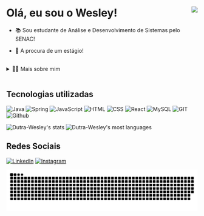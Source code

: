 <h1 align="left">Olá, eu sou o Wesley!<img align="right" height="250" src="https://media.tenor.com/MV927m9Xw1UAAAAi/ichigo-kurusaki-hollow.gif" /></h1>

- 📚 Sou estudante de Análise e Desenvolvimento de Sistemas pelo SENAC!

- 💼 A procura de um estágio!

<br>

<details>
  <summary>👨‍💻 Mais sobre mim</summary>

  - 💬 Meu nome é Wesley Dutra Naiate, tenho 22 anos, sou morador de Florianópolis. Atualmente cursando o 3º semestre de ADS e buscando uma oportunidade no mercado de tecnologia!

  - ⚡Meus passatempos favoritos são jogos e animes!
</details>

<br>

<h2 align="left">Tecnologias utilizadas</h1>

![Java](https://img.shields.io/badge/Java-ED8B00?style=for-the-badge&logo=openjdk&logoColor=white)
![Spring](https://img.shields.io/badge/Spring-6DB33F?style=for-the-badge&logo=spring&logoColor=white)
![JavaScript](https://img.shields.io/badge/JavaScript-F7DF1E?style=for-the-badge&logo=javascript&logoColor=black)
![HTML](https://img.shields.io/badge/HTML5-E34F26?style=for-the-badge&logo=html5&logoColor=white)
![CSS](https://img.shields.io/badge/CSS3-1572B6?style=for-the-badge&logo=css3&logoColor=white)
![React](https://img.shields.io/badge/React-20232A?style=for-the-badge&logo=react&logoColor=61DAFB)
![MySQL](https://img.shields.io/badge/mysql-4479A1.svg?style=for-the-badge&logo=mysql&logoColor=white)
![GIT](https://img.shields.io/badge/git-E34F26?style=for-the-badge&logo=git&logoColor=white)
![Github](https://img.shields.io/badge/GitHub-808080?style=for-the-badge&logo=github&logoColor=white)

<div align="left">
  <img width="400em" src="https://github-readme-stats.vercel.app/api?username=Dutra-Wesley&show_icons=true&theme=dracula&include_all_commits=true" alt="Dutra-Wesley's stats"/>
  <img width="360em" src="https://github-readme-stats.vercel.app/api/top-langs/?username=Dutra-Wesley&layout=compact&theme=dracula" alt="Dutra-Wesley's most languages"/>
</div>

<h2>Redes Sociais</h2>

[![LinkedIn](https://img.shields.io/badge/LinkedIn-0077B5?style=for-the-badge&logo=linkedin&logoColor=white)](https://www.linkedin.com/in/wesley-dutra-naiate-979587274/)
[![Instagram](https://img.shields.io/badge/Instagram-E4405F?style=for-the-badge&logo=instagram&logoColor=white)](https://www.instagram.com/wes_dutra1/)

<picture align="center">
  <source media="(prefers-color-scheme: dark)" srcset="https://raw.githubusercontent.com/Dutra-Wesley/Dutra-Wesley/output/github-contribution-grid-snake-dark.svg">
  <source media="(prefers-color-scheme: light)" srcset="https://raw.githubusercontent.com/Dutra-Wesley/Dutra-Wesley/output/github-contribution-grid-snake-dark.svg">
  <img align="center" alt="github contribution grid snake animation" src="https://raw.githubusercontent.com/Dutra-Wesley/Dutra-Wesley/output/github-contribution-grid-snake.svg">
</picture>
